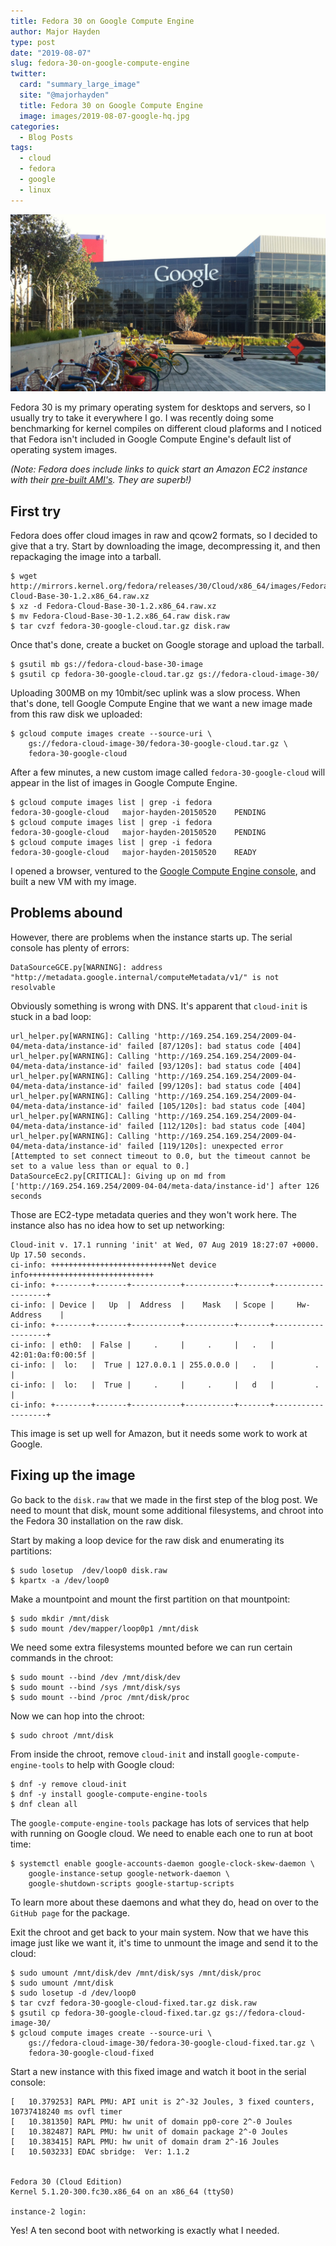 ```yaml
---
title: Fedora 30 on Google Compute Engine
author: Major Hayden
type: post
date: "2019-08-07"
slug: fedora-30-on-google-compute-engine
twitter:
  card: "summary_large_image"
  site: "@majorhayden"
  title: Fedora 30 on Google Compute Engine
  image: images/2019-08-07-google-hq.jpg
categories:
  - Blog Posts
tags:
  - cloud
  - fedora
  - google
  - linux
---
```


![Google building]

Fedora 30 is my primary operating system for desktops and servers, so I
usually try to take it everywhere I go. I was recently doing some
benchmarking for kernel compiles on different cloud plaforms and I noticed
that Fedora isn't included in Google Compute Engine's default list of
operating system images.

*(Note: Fedora does include links to quick start an Amazon EC2 instance with
their [pre-built AMI's]. They are superb!)*

## First try

Fedora does offer cloud images in raw and qcow2 formats, so I decided to give
that a try. Start by downloading the image, decompressing it, and then
repackaging the image into a tarball.

```shell
$ wget http://mirrors.kernel.org/fedora/releases/30/Cloud/x86_64/images/Fedora-Cloud-Base-30-1.2.x86_64.raw.xz
$ xz -d Fedora-Cloud-Base-30-1.2.x86_64.raw.xz
$ mv Fedora-Cloud-Base-30-1.2.x86_64.raw disk.raw
$ tar cvzf fedora-30-google-cloud.tar.gz disk.raw
```

Once that's done, create a bucket on Google storage and upload the tarball.

```shell
$ gsutil mb gs://fedora-cloud-base-30-image
$ gsutil cp fedora-30-google-cloud.tar.gz gs://fedora-cloud-image-30/
```

Uploading 300MB on my 10mbit/sec uplink was a slow process. When that's done,
tell Google Compute Engine that we want a new image made from this raw
disk we uploaded:

```shell
$ gcloud compute images create --source-uri \
    gs://fedora-cloud-image-30/fedora-30-google-cloud.tar.gz \
    fedora-30-google-cloud
```

After a few minutes, a new custom image called `fedora-30-google-cloud` will
appear in the list of images in Google Compute Engine.

```shell
$ gcloud compute images list | grep -i fedora
fedora-30-google-cloud   major-hayden-20150520    PENDING
$ gcloud compute images list | grep -i fedora
fedora-30-google-cloud   major-hayden-20150520    PENDING
$ gcloud compute images list | grep -i fedora
fedora-30-google-cloud   major-hayden-20150520    READY
```

I opened a browser, ventured to the [Google Compute Engine console], and
built a new VM with my image.

## Problems abound

However, there are problems when the instance starts up. The serial console
has plenty of errors:

```
DataSourceGCE.py[WARNING]: address "http://metadata.google.internal/computeMetadata/v1/" is not resolvable
```

Obviously something is wrong with DNS. It's apparent that `cloud-init` is
stuck in a bad loop:

```
url_helper.py[WARNING]: Calling 'http://169.254.169.254/2009-04-04/meta-data/instance-id' failed [87/120s]: bad status code [404]
url_helper.py[WARNING]: Calling 'http://169.254.169.254/2009-04-04/meta-data/instance-id' failed [93/120s]: bad status code [404]
url_helper.py[WARNING]: Calling 'http://169.254.169.254/2009-04-04/meta-data/instance-id' failed [99/120s]: bad status code [404]
url_helper.py[WARNING]: Calling 'http://169.254.169.254/2009-04-04/meta-data/instance-id' failed [105/120s]: bad status code [404]
url_helper.py[WARNING]: Calling 'http://169.254.169.254/2009-04-04/meta-data/instance-id' failed [112/120s]: bad status code [404]
url_helper.py[WARNING]: Calling 'http://169.254.169.254/2009-04-04/meta-data/instance-id' failed [119/120s]: unexpected error [Attempted to set connect timeout to 0.0, but the timeout cannot be set to a value less than or equal to 0.]
DataSourceEc2.py[CRITICAL]: Giving up on md from ['http://169.254.169.254/2009-04-04/meta-data/instance-id'] after 126 seconds
```

Those are EC2-type metadata queries and they won't work here. The instance
also has no idea how to set up networking:

```
Cloud-init v. 17.1 running 'init' at Wed, 07 Aug 2019 18:27:07 +0000. Up 17.50 seconds.
ci-info: +++++++++++++++++++++++++++Net device info++++++++++++++++++++++++++++
ci-info: +--------+-------+-----------+-----------+-------+-------------------+
ci-info: | Device |   Up  |  Address  |    Mask   | Scope |     Hw-Address    |
ci-info: +--------+-------+-----------+-----------+-------+-------------------+
ci-info: | eth0:  | False |     .     |     .     |   .   | 42:01:0a:f0:00:5f |
ci-info: |  lo:   |  True | 127.0.0.1 | 255.0.0.0 |   .   |         .         |
ci-info: |  lo:   |  True |     .     |     .     |   d   |         .         |
ci-info: +--------+-------+-----------+-----------+-------+-------------------+
```

This image is set up well for Amazon, but it needs some work to work at
Google.

## Fixing up the image

Go back to the `disk.raw` that we made in the first step of the blog post. We
need to mount that disk, mount some additional filesystems, and chroot into
the Fedora 30 installation on the raw disk.

Start by making a loop device for the raw disk and enumerating its partitions:

```
$ sudo losetup  /dev/loop0 disk.raw
$ kpartx -a /dev/loop0
```

Make a mountpoint and mount the first partition on that mountpoint:

```
$ sudo mkdir /mnt/disk
$ sudo mount /dev/mapper/loop0p1 /mnt/disk
```

We need some extra filesystems mounted before we can run certain commands in
the chroot:

```
$ sudo mount --bind /dev /mnt/disk/dev
$ sudo mount --bind /sys /mnt/disk/sys
$ sudo mount --bind /proc /mnt/disk/proc
```

Now we can hop into the chroot:

```
$ sudo chroot /mnt/disk
```

From inside the chroot, remove `cloud-init` and install
`google-compute-engine-tools` to help with Google cloud:

```
$ dnf -y remove cloud-init
$ dnf -y install google-compute-engine-tools
$ dnf clean all
```

The `google-compute-engine-tools` package has lots of services that help with
running on Google cloud. We need to enable each one to run at boot time:

```
$ systemctl enable google-accounts-daemon google-clock-skew-daemon \
    google-instance-setup google-network-daemon \
    google-shutdown-scripts google-startup-scripts
```

To learn more about these daemons and what they do, head on over to the
`GitHub page` for the package.

Exit the chroot and get back to your main system. Now that we have this image
just like we want it, it's time to unmount the image and send it to the
cloud:

```
$ sudo umount /mnt/disk/dev /mnt/disk/sys /mnt/disk/proc
$ sudo umount /mnt/disk
$ sudo losetup -d /dev/loop0
$ tar cvzf fedora-30-google-cloud-fixed.tar.gz disk.raw
$ gsutil cp fedora-30-google-cloud-fixed.tar.gz gs://fedora-cloud-image-30/
$ gcloud compute images create --source-uri \
    gs://fedora-cloud-image-30/fedora-30-google-cloud-fixed.tar.gz \
    fedora-30-google-cloud-fixed
```

Start a new instance with this fixed image and watch it boot in the serial
console:

```
[   10.379253] RAPL PMU: API unit is 2^-32 Joules, 3 fixed counters, 10737418240 ms ovfl timer
[   10.381350] RAPL PMU: hw unit of domain pp0-core 2^-0 Joules
[   10.382487] RAPL PMU: hw unit of domain package 2^-0 Joules
[   10.383415] RAPL PMU: hw unit of domain dram 2^-16 Joules
[   10.503233] EDAC sbridge:  Ver: 1.1.2


Fedora 30 (Cloud Edition)
Kernel 5.1.20-300.fc30.x86_64 on an x86_64 (ttyS0)

instance-2 login:
```

Yes! A ten second boot with networking is exactly what I needed.

[Google building]: /images/2019-08-07-google-hq.jpg
[pre-built AMI's]: https://alt.fedoraproject.org/cloud/
[Google Compute Engine console]: https://console.cloud.google.com/compute/
[GitHub page]: https://github.com/GoogleCloudPlatform/compute-image-packages
